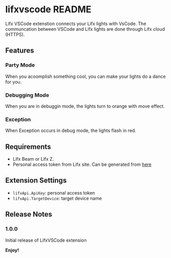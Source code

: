 # lifxvscode README

Lifx VSCode extenstion connects your Lifx lights with VsCode. The communcation between VSCode and Lifx lights are done through Lifx cloud (HTTPS).

## Features

### Party Mode
When you acoomplish something cool, you can make your lights do a dance for you.

### Debugging Mode
When you are in debuggin mode, the lights turn to orange with move effect.

### Exception
When Exception occurs in debug mode, the lights flash in red.

## Requirements

* Lifx Beam or Lifx Z.
* Personal access token from Lifx site. Can be generated from [here](https://cloud.lifx.com/settings)

## Extension Settings

* `lifxApi.ApiKey`: personal access token
* `lifxApi.TargetDevice`: target device name


## Release Notes

### 1.0.0

Initial release of LifxVSCode extension

**Enjoy!**
